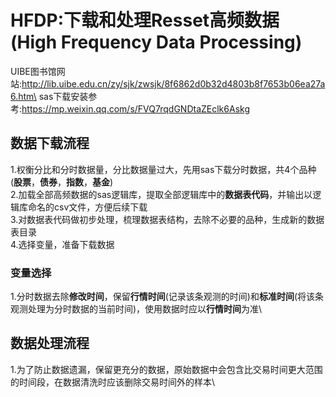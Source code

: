 # HFDP:下载和处理Resset高频数据(High Frequency Data Processing)
UIBE图书馆网站:http://lib.uibe.edu.cn/zy/sjk/zwsjk/8f6862d0b32d4803b8f7653b06ea27a6.htm\
sas下载安装参考:https://mp.weixin.qq.com/s/FVQ7rqdGNDtaZEclk6Askg
## 数据下载流程
1.权衡分比和分时数据量，分比数据量过大，先用sas下载分时数据，共4个品种(**股票**，**债券**，**指数**，**基金**)\
2.加载全部高频数据的sas逻辑库，提取全部逻辑库中的**数据表代码**，并输出以逻辑库命名的csv文件，方便后续下载\
3.对数据表代码做初步处理，梳理数据表结构，去除不必要的品种，生成新的数据表目录\
4.选择变量，准备下载数据
### 变量选择
1.分时数据去除**修改时间**，保留**行情时间**(记录该条观测的时间)和**标准时间**(将该条观测处理为分时数据的当前时间)，使用数据时应以**行情时间**为准\
## 数据处理流程
1.为了防止数据遗漏，保留更充分的数据，原始数据中会包含比交易时间更大范围的时间段，在数据清洗时应该删除交易时间外的样本\